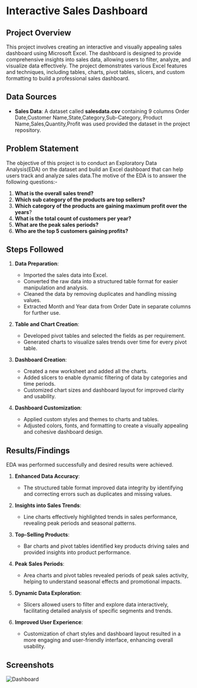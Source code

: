 # Interactive Sales Dashboard

## Project Overview

This project involves creating an interactive and visually appealing sales dashboard using Microsoft Excel. The dashboard is designed to provide comprehensive insights into sales data, allowing users to filter, analyze, and visualize data effectively. The project demonstrates various Excel features and techniques, including tables, charts, pivot tables, slicers, and custom formatting to build a professional sales dashboard.

## Data Sources

- **Sales Data**: A dataset called **salesdata.csv** containing 9 columns Order Date,Customer Name,State,Category,Sub-Category, Product Name,Sales,Quantity,Profit was used provided the dataset in the project repository.
  
## Problem Statement

The objective of this project is to conduct an Exploratory Data Analysis(EDA) on the dataset and build an Excel dashboard that can help users track and analyze sales data.The motive of the EDA is to answer the following questions:-

1. **What is the overall sales trend?**
2. **Which sub category of the products are top sellers?**
3. **Which category of the products are gaining maximum profit over the years**?
4. **What is the total count of customers per year?**
5. **What are the peak sales periods?**
6. **Who are the top 5 customers gaining profits?**


## Steps Followed

1. **Data Preparation**:
   - Imported the sales data into Excel.
   - Converted the raw data into a structured table format for easier manipulation and analysis.
   - Cleaned the data by removing duplicates and handling missing values.
   - Extracted Month and Year data from Order Date in separate columns for further use.

2. **Table and Chart Creation**:
   - Developed pivot tables and selected the fields as per requirement.
   - Generated charts to visualize sales trends over time for every pivot table.

3. **Dashboard Creation**:
   - Created a new worksheet and added all the charts.
   - Added slicers to enable dynamic filtering of data by categories and time periods.
   - Customized chart sizes and dashboard layout for improved clarity and usability.

5. **Dashboard Customization**:
   - Applied custom styles and themes to charts and tables.
   - Adjusted colors, fonts, and formatting to create a visually appealing and cohesive dashboard design.

## Results/Findings

EDA was performed successfully and desired results were achieved.

1. **Enhanced Data Accuracy**:
   - The structured table format improved data integrity by identifying and correcting errors such as duplicates and missing values.

2. **Insights into Sales Trends**:
   - Line charts effectively highlighted trends in sales performance, revealing peak periods and seasonal patterns.

3. **Top-Selling Products**:
   - Bar charts and pivot tables identified key products driving sales and provided insights into product performance.

4. **Peak Sales Periods**:
   - Area charts and pivot tables revealed periods of peak sales activity, helping to understand seasonal effects and promotional impacts.

5. **Dynamic Data Exploration**:
   - Slicers allowed users to filter and explore data interactively, facilitating detailed analysis of specific segments and trends.

6. **Improved User Experience**:
   - Customization of chart styles and dashboard layout resulted in a more engaging and user-friendly interface, enhancing overall usability.

## Screenshots

![Dashboard](https://github.com/user-attachments/assets/a79e11cc-68a6-4422-970b-34f7cfdb6ab0)
